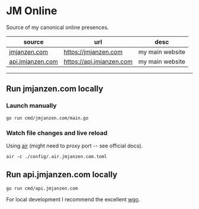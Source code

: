 # JM Online

Source of my canonical online presences.

|source|url|desc|
|---|---|---|
|[jmjanzen.com](./domains/jmjanzen.com)|https://jmjanzen.com|my main website|
|[api.jmjanzen.com](./domains/api.jmjanzen.com)|https://api.jmjanzen.com|my main website|

---

## Run jmjanzen.com locally

### Launch manually

```shell
go run cmd/jmjanzen.com/main.go
```

### Watch file changes and live reload

Using [air](github.com/air-verse/air) (might need to proxy port -- see official docs).

```shell
air -c ./config/.air.jmjanzen.com.toml
```

## Run api.jmjanzen.com locally

```shell
go run cmd/api.jmjanzen.com
```

For local development I recommend the excellent [wgo](https://github.com/bokwoon95/wgo).
